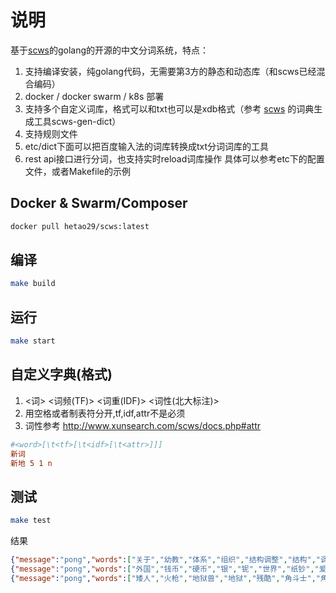 # 说明

基于[scws](https://github.com/hightman/scws/)的golang的开源的中文分词系统，特点：
1. 支持编译安装，纯golang代码，无需要第3方的静态和动态库（和scws已经混合编码）
2. docker / docker swarm / k8s 部署
3. 支持多个自定义词库，格式可以和txt也可以是xdb格式（参考 [scws](https://github.com/hightman/scws/) 的词典生成工具scws-gen-dict）
4. 支持规则文件
5. etc/dict下面可以把百度输入法的词库转换成txt分词词库的工具
6. rest api接口进行分词，也支持实时reload词库操作
具体可以参考etc下的配置文件，或者Makefile的示例

## Docker & Swarm/Composer
```bash
docker pull hetao29/scws:latest
```

## 编译
```bash
make build
```

## 运行

```bash
make start
```

## 自定义字典(格式)

1. <词>  <词频(TF)>  <词重(IDF)>  <词性(北大标注)>
2. 用空格或者制表符分开,tf,idf,attr不是必须
3. 词性参考 http://www.xunsearch.com/scws/docs.php#attr

```ini
#<word>[\t<tf>[\t<idf>[\t<attr>]]]
新词
新地 5 1 n
```

## 测试

```bash
make test
```
结果
```json
{"message":"pong","words":["关于","幼教","体系","组织","结构调整","结构","调整","等","的","通知"]}curl "http://127.0.0.1:8020/words?key=外国钱币硬币银铌世界纸钞爱藏"
{"message":"pong","words":["外国","钱币","硬币","银","铌","世界","纸钞","爱","藏"]}curl "http://127.0.0.1:8020/words?key=矮人火枪地狱兽残酷角斗士的军刺"
{"message":"pong","words":["矮人","火枪","地狱兽","地狱","残酷","角斗士","角斗","的","军","刺"]}
```
